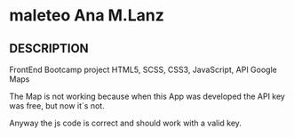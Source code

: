 # maleteo Ana M.Lanz

## DESCRIPTION

FrontEnd Bootcamp project
HTML5, SCSS, CSS3, JavaScript, API Google Maps

The Map is not working because when this App was developed the API key was free, but now it´s not.
 
 Anyway the js code is correct and should work with a valid key.




